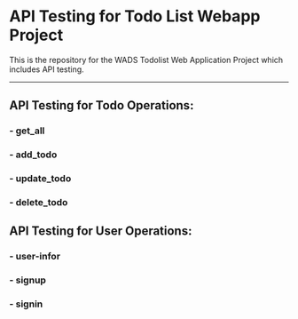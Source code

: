 # **API Testing for Todo List Webapp Project**
This is the repository for the WADS Todolist Web Application Project which includes API testing.

---

## API Testing for Todo Operations:
### - get_all
### - add_todo
### - update_todo
### - delete_todo

## API Testing for User Operations:
### - user-infor
### - signup
### - signin
